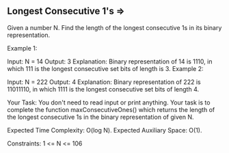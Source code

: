 Longest Consecutive 1's =>
-----------------------


Given a number N. Find the length of the longest consecutive 1s in its binary representation.

Example 1:

Input: N = 14
Output: 3
Explanation: 
Binary representation of 14 is 
1110, in which 111 is the longest 
consecutive set bits of length is 3.
Example 2:

Input: N = 222
Output: 4
Explanation: 
Binary representation of 222 is 
11011110, in which 1111 is the 
longest consecutive set bits of length 4. 

Your Task: 
You don't need to read input or print anything. Your task is to complete the function maxConsecutiveOnes() which returns the length of the longest consecutive 1s in the binary representation of given N.

Expected Time Complexity: O(log N).
Expected Auxiliary Space: O(1).

Constraints:
1 <= N <= 106
